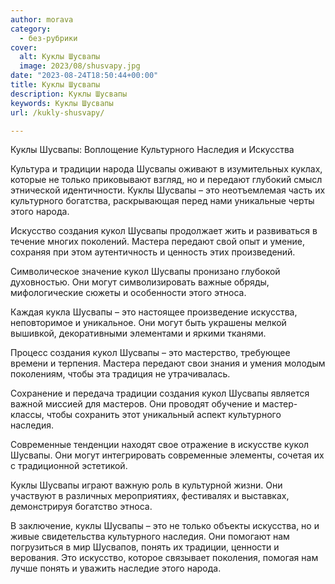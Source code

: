 ```yaml
---
author: morava
category:
  - без-рубрики
cover:
  alt: Куклы Шусвапы
  image: 2023/08/shusvapy.jpg
date: "2023-08-24T18:50:44+00:00"
title: Куклы Шусвапы
description: Куклы Шусвапы
keywords: Куклы Шусвапы
url: /kukly-shusvapy/

---
```

Куклы Шусвапы: Воплощение Культурного Наследия и Искусства

Культура и традиции народа Шусвапы оживают в изумительных куклах, которые не только приковывают взгляд, но и передают глубокий смысл этнической идентичности. Куклы Шусвапы – это неотъемлемая часть их культурного богатства, раскрывающая перед нами уникальные черты этого народа.

Искусство создания кукол Шусвапы продолжает жить и развиваться в течение многих поколений. Мастера передают свой опыт и умение, сохраняя при этом аутентичность и ценность этих произведений.

Символическое значение кукол Шусвапы пронизано глубокой духовностью. Они могут символизировать важные обряды, мифологические сюжеты и особенности этого этноса.

Каждая кукла Шусвапы – это настоящее произведение искусства, неповторимое и уникальное. Они могут быть украшены мелкой вышивкой, декоративными элементами и яркими тканями.

Процесс создания кукол Шусвапы – это мастерство, требующее времени и терпения. Мастера передают свои знания и умения молодым поколениям, чтобы эта традиция не утрачивалась.

Сохранение и передача традиции создания кукол Шусвапы является важной миссией для мастеров. Они проводят обучение и мастер-классы, чтобы сохранить этот уникальный аспект культурного наследия.

Современные тенденции находят свое отражение в искусстве кукол Шусвапы. Они могут интегрировать современные элементы, сочетая их с традиционной эстетикой.

Куклы Шусвапы играют важную роль в культурной жизни. Они участвуют в различных мероприятиях, фестивалях и выставках, демонстрируя богатство этноса.

В заключение, куклы Шусвапы – это не только объекты искусства, но и живые свидетельства культурного наследия. Они помогают нам погрузиться в мир Шусвапов, понять их традиции, ценности и верования. Это искусство, которое связывает поколения, помогая нам лучше понять и уважить наследие этого народа.
